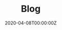 ---
title: "Blog"  # Add a page title.
summary: "My blog entries are listed below."  # Add a page description.
date: "2020-04-08T00:00:00Z"  # Add today's date.
type: "widget_page"  # Page type is a Widget Page
---